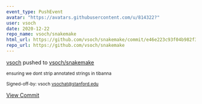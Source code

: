 ```yaml
---
event_type: PushEvent
avatar: "https://avatars.githubusercontent.com/u/814322?"
user: vsoch
date: 2020-12-22
repo_name: vsoch/snakemake
html_url: https://github.com/vsoch/snakemake/commit/e46e223c93f04b982f360beed2cc3886624d1812
repo_url: https://github.com/vsoch/snakemake
---
```


<a href='https://github.com/vsoch' target='_blank'>vsoch</a> pushed to <a href='https://github.com/vsoch/snakemake' target='_blank'>vsoch/snakemake</a>

<small>ensuring we dont strip annotated strings in tibanna

Signed-off-by: vsoch <vsochat@stanford.edu></small>

<a href='https://github.com/vsoch/snakemake/commit/e46e223c93f04b982f360beed2cc3886624d1812' target='_blank'>View Commit</a>